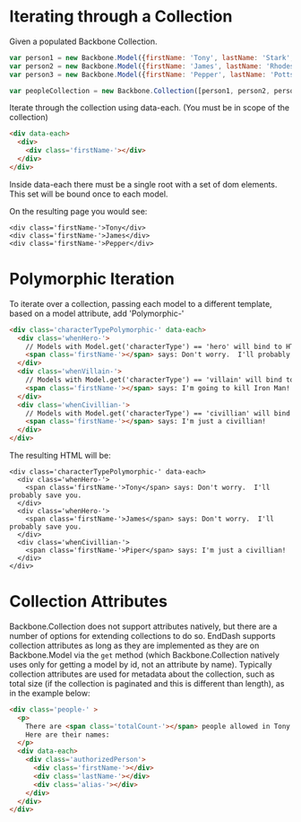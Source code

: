 Iterating through a Collection
==============================

Given a populated Backbone Collection.

```javascript
var person1 = new Backbone.Model({firstName: 'Tony', lastName: 'Stark', characterType: 'hero'});
var person2 = new Backbone.Model({firstName: 'James', lastName: 'Rhodes', characterType: 'hero'});
var person3 = new Backbone.Model({firstName: 'Pepper', lastName: 'Potts', characterType: 'civillian' });

var peopleCollection = new Backbone.Collection([person1, person2, person3]);
```

Iterate through the collection using data-each.
(You must be in scope of the collection)

```html
<div data-each>
  <div>
    <div class='firstName-'></div>
  </div>
</div>
```

Inside data-each there must be a single root with a set of dom elements.
This set will be bound once to each model.

On the resulting page you would see:

```
<div class='firstName-'>Tony</div>
<div class='firstName-'>James</div>
<div class='firstName-'>Pepper</div>
```

Polymorphic Iteration
=====================

To iterate over a collection, passing each model to a
different template, based on a model attribute, add '<modelAttribute>Polymorphic-'

```html
<div class='characterTypePolymorphic-' data-each>
  <div class='whenHero-'>
    // Models with Model.get('characterType') == 'hero' will bind to HTML here.
    <span class='firstName-'></span> says: Don't worry.  I'll probably save you.
  </div>
  <div class='whenVillain-'>
    // Models with Model.get('characterType') == 'villain' will bind to HTML here.
    <span class='firstName-'></span> says: I'm going to kill Iron Man!
  </div>
  <div class='whenCivillian-'>
    // Models with Model.get('characterType') == 'civillian' will bind to HTML here.
    <span class='firstName-'></span> says: I'm just a civillian!
  </div>
</div>
```

The resulting HTML will be:

```
<div class='characterTypePolymorphic-' data-each>
  <div class='whenHero-'>
    <span class='firstName-'>Tony</span> says: Don't worry.  I'll probably save you.
  </div>
  <div class='whenHero-'>
    <span class='firstName-'>James</span> says: Don't worry.  I'll probably save you.
  </div>
  <div class='whenCivillian-'>
    <span class='firstName-'>Piper</span> says: I'm just a civillian!
  </div>
</div>
```

Collection Attributes
=====================

Backbone.Collection does not support attributes natively, but there are a number of
options for extending collections to do so.  EndDash supports collection attributes
as long as they are implemented as they are on Backbone.Model via the `get` method
(which Backbone.Collection natively uses only for getting a model by id, not an
attribute by name).  Typically collection attributes are used for metadata about
the collection, such as total size (if the collection is paginated and this is
different than length), as in the example below:

```html
<div class='people-' >
  <p>
    There are <span class='totalCount-'></span> people allowed in Tony's basement.
    Here are their names:
  </p>
  <div data-each>
    <div class='authorizedPerson'>
      <div class='firstName-'></div>
      <div class='lastName-'></div>
      <div class='alias-'></div>
    </div>
  </div>
</div>
```
